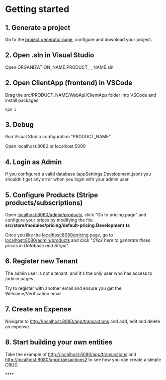 # Getting started

## 1. Generate a project

Go to the [project generator page](https://netcoresaas.com/generator), configure and download your project.

## 2. Open .sln in Visual Studio

Open ORGANIZATION\_NAME.PRODUCT_\__NAME.sln

## 2. Open ClientApp \(frontend\) in VSCode

Drag the src/PRODUCT\_NAME/WebApi/ClientApp folder into VSCode and install packages

```text
npm i
```

## 3. Debug

Run Visual Studio configuration "PRODUCT\_NAME"

Open localhost:8080 or localhost:5000

## 4. Login as Admin

If you configured a valid database \(appSettings.Development.json\) you shouldn't get any error when you login with your admin user.

## 5. Configure Products \(Stripe products/subscriptions\)

Open [localhost:8080/admin/products](http://localhost:8080/admin/products), click "Go to pricing page" and configure your prices by modifying the file: **src/store/modules/pricing/default-pricing.Development.ts**

Once you like the [localhost:8080/pricing](http://localhost:8080/pricing) page, go to [localhost:8080/admin/products](http://localhost:8080/admin/products) and click "_Click here to generate these prices in Database and Stripe_".

## 6. Register new Tenant

The admin user is not a tenant, and it's the only user who has access to /admin pages.

Try to register with another email and ensure you get the Welcome/Verification email.

## 7. Create an Expense

Navigate to [http://localhost:8080/app/transactions](http://localhost:8080/app/transactions) and add, edit and delete an expense.

## 8. Start building your own entities

Take the example of [http://localhost:8080/app/transactions](http://localhost:8080/app/transactions) and [http://localhost:8080/app/transactions2](http://localhost:8080/app/transactions2) to see how you can create a simple CRUD.



\*\*\*\*



